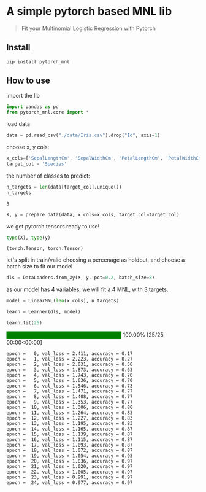 # A simple pytorch based MNL lib
> Fit your Multinomial Logistic Regression with Pytorch


## Install

`pip install pytorch_mnl`

## How to use

import the lib

```python
import pandas as pd
from pytorch_mnl.core import *
```

load data

```python
data = pd.read_csv("./data/Iris.csv").drop("Id", axis=1)
```

choose x, y cols:

```python
x_cols=['SepalLengthCm', 'SepalWidthCm', 'PetalLengthCm', 'PetalWidthCm']
target_col = 'Species'
```

the number of classes to predict:

```python
n_targets = len(data[target_col].unique())
n_targets
```




    3



```python
X, y = prepare_data(data, x_cols=x_cols, target_col=target_col)
```

we get pytorch tensors ready to use!

```python
type(X), type(y)
```




    (torch.Tensor, torch.Tensor)



let's split in train/valid choosing a percenage as holdout, and choose a batch size to fit our model

```python
dls = DataLoaders.from_Xy(X, y, pct=0.2, batch_size=8)
```

as our model has 4 variables, we will fit a 4 MNL, with 3 targets.

```python
model = LinearMNL(len(x_cols), n_targets)
```

```python
learn = Learner(dls, model)
```

```python
learn.fit(25)
```



<div>
    <style>
        /* Turns off some styling */
        progress {
            /* gets rid of default border in Firefox and Opera. */
            border: none;
            /* Needs to be in here for Safari polyfill so background images work as expected. */
            background-size: auto;
        }
        .progress-bar-interrupted, .progress-bar-interrupted::-webkit-progress-bar {
            background: #F44336;
        }
    </style>
  <progress value='25' class='' max='25' style='width:300px; height:20px; vertical-align: middle;'></progress>
  100.00% [25/25 00:00<00:00]
</div>



    epoch =   0, val_loss = 2.411, accuracy = 0.17
    epoch =   1, val_loss = 2.223, accuracy = 0.27
    epoch =   2, val_loss = 2.031, accuracy = 0.50
    epoch =   3, val_loss = 1.873, accuracy = 0.63
    epoch =   4, val_loss = 1.743, accuracy = 0.70
    epoch =   5, val_loss = 1.636, accuracy = 0.70
    epoch =   6, val_loss = 1.546, accuracy = 0.73
    epoch =   7, val_loss = 1.471, accuracy = 0.77
    epoch =   8, val_loss = 1.408, accuracy = 0.77
    epoch =   9, val_loss = 1.353, accuracy = 0.77
    epoch =  10, val_loss = 1.306, accuracy = 0.80
    epoch =  11, val_loss = 1.264, accuracy = 0.83
    epoch =  12, val_loss = 1.227, accuracy = 0.83
    epoch =  13, val_loss = 1.195, accuracy = 0.83
    epoch =  14, val_loss = 1.165, accuracy = 0.87
    epoch =  15, val_loss = 1.139, accuracy = 0.87
    epoch =  16, val_loss = 1.115, accuracy = 0.87
    epoch =  17, val_loss = 1.093, accuracy = 0.87
    epoch =  18, val_loss = 1.072, accuracy = 0.87
    epoch =  19, val_loss = 1.054, accuracy = 0.93
    epoch =  20, val_loss = 1.036, accuracy = 0.97
    epoch =  21, val_loss = 1.020, accuracy = 0.97
    epoch =  22, val_loss = 1.005, accuracy = 0.97
    epoch =  23, val_loss = 0.991, accuracy = 0.97
    epoch =  24, val_loss = 0.977, accuracy = 0.97

